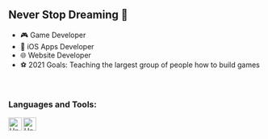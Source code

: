 



## Never Stop Dreaming 🌠
- 🎮 Game Developer
- 🍎 iOS Apps Developer
- 🌐 Website Developer
- ⚽ 2021 Goals: Teaching the largest group of people how to build games  
<br />


 ### Languages and Tools:
[<img align="left" alt="Unity" width="26px" src="https://cdn4.iconfinder.com/data/icons/logos-brands-5/24/unity-512.png">][unity]
[<img align="left" alt="Unity" width="26px" src="https://www.google.com/url?sa=i&url=https%3A%2F%2Ficonscout.com%2Ficon%2Fhtml5-">][unity]
<br />
<br />

[unity]: https://cdn4.iconfinder.com/data/icons/logos-brands-5/24/unity-512.png
[cSharp]: https://www.google.com/url?sa=i&url=https%3A%2F%2Fworldvectorlogo.com%2Flogo%2Fc--4&psig=AOvVaw1LnCF_6Kx6GzYHFfe7oeYv&ust=1610752763159000&source=images&cd=vfe&ved=0CAIQjRxqFwoTCJCI5uPHnO4CFQAAAAAdAAAAABAD
[Swift]: https://www.google.com/url?sa=i&url=https%3A%2F%2Fwww.iconfinder.com%2Ficons%2F1010066%2Fapple_code_logo_swift_icon&psig=AOvVaw3_KqhpkMWFWVmx35Lrfkmd&ust=1610752821134000&source=images&cd=vfe&ved=0CAIQjRxqFwoTCKjO9f_HnO4CFQAAAAAdAAAAABAD
[Xcode]: https://www.google.com/url?sa=i&url=https%3A%2F%2Fdeveloper.apple.com%2Fdesign%2Fhuman-interface-guidelines%2Fmacos%2Ficons-and-images%2Fapp-icon&psig=AOvVaw03TBKce7cDPsZ3kHqRj0bG&ust=1610752836066000&source=images&cd=vfe&ved=0CAIQjRxqFwoTCPi27YbInO4CFQAAAAAdAAAAABAD
[Html]: https://www.google.com/url?sa=i&url=https%3A%2F%2Ficonscout.com%2Ficon%2Fhtml5-40&psig=AOvVaw1G_TZkYpKur9hMXcXUkoLU&ust=1610752849449000&source=images&cd=vfe&ved=0CAIQjRxqFwoTCLCouI7InO4CFQAAAAAdAAAAABAJ
[JS]: https://www.google.com/url?sa=i&url=https%3A%2F%2Fwww.devexhub.com%2Ffull-stack-developer-course-chandigarh%2Fjavascript-icon-png-23%2F&psig=AOvVaw0U5OqVzQOGctqNPFUhsJ2h&ust=1610752875027000&source=images&cd=vfe&ved=0CAIQjRxqFwoTCPCF3prInO4CFQAAAAAdAAAAABAO

[VisualStudios]: https://www.google.com/url?sa=i&url=https%3A%2F%2Fcommons.wikimedia.org%2Fwiki%2FFile%3AVisual_Studio_Icon_2019.svg&psig=AOvVaw2eTdkKt-3330FfrMAPdcBA&ust=1610752902177000&source=images&cd=vfe&ved=0CAIQjRxqFwoTCPiyuKbInO4CFQAAAAAdAAAAABAD
